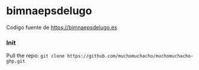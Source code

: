 # bimnaepsdelugo
Codigo fuente de https://bimnaepsdelugo.es

### Init
Pull the repo:
`git clone https://github.com/muchomuchacho/muchomuchacho-ghp.git`
